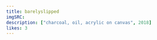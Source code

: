 ```yaml
---
title: barelyslipped
imgSRC: 
description: ["charcoal, oil, acrylic on canvas", 2018]
likes: 3
---
```

